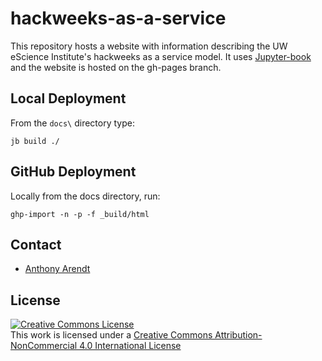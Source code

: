 # hackweeks-as-a-service

This repository hosts a website with information describing the UW eScience Institute's hackweeks as a service model. It uses [Jupyter-book](https://jupyterbook.org/) and the website is hosted on the gh-pages branch.


## Local Deployment

From the `docs\` directory type:

```
jb build ./
```

## GitHub Deployment

Locally from the docs directory, run:

```
ghp-import -n -p -f _build/html
```

## Contact

* [Anthony Arendt](mailto:arendta@uw.edu)

## License

<a rel="license" href="http://creativecommons.org/licenses/by-nc/4.0/"><img alt="Creative Commons License" style="border-width:0" src="https://i.creativecommons.org/l/by-nc/4.0/88x31.png" /></a><br />This work is licensed under a <a rel="license" href="http://creativecommons.org/licenses/by-nc/4.0/">Creative Commons Attribution-NonCommercial 4.0 International License</a>
